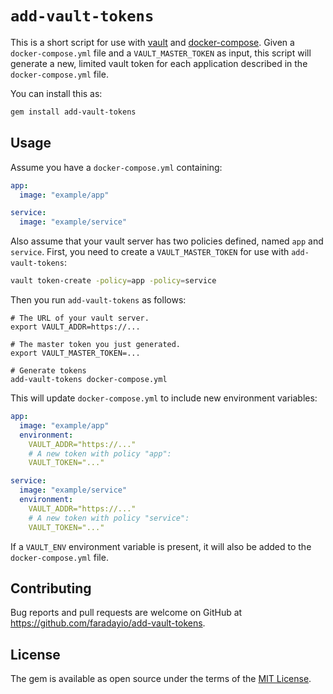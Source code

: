 # `add-vault-tokens`

This is a short script for use with [vault](https://vaultproject.io/) and
[docker-compose](https://docs.docker.com/compose/).  Given a
`docker-compose.yml` file and a `VAULT_MASTER_TOKEN` as input, this script
will generate a new, limited vault token for each application described in
the `docker-compose.yml` file.

You can install this as:

```sh
gem install add-vault-tokens
```

## Usage

Assume you have a `docker-compose.yml` containing:

```yml
app:
  image: "example/app"

service:
  image: "example/service"
```

Also assume that your vault server has two policies defined, named `app`
and `service`.  First, you need to create a `VAULT_MASTER_TOKEN` for use
with `add-vault-tokens`:

```sh
vault token-create -policy=app -policy=service
```

Then you run `add-vault-tokens` as follows:

```
# The URL of your vault server.
export VAULT_ADDR=https://...

# The master token you just generated.
export VAULT_MASTER_TOKEN=...

# Generate tokens
add-vault-tokens docker-compose.yml
```

This will update `docker-compose.yml` to include new environment variables:

```yml
app:
  image: "example/app"
  environment:
    VAULT_ADDR="https://..."
    # A new token with policy "app":
    VAULT_TOKEN="..."

service:
  image: "example/service"
  environment:
    VAULT_ADDR="https://..."
    # A new token with policy "service":
    VAULT_TOKEN="..."
```

If a `VAULT_ENV` environment variable is present, it will also be added to
the `docker-compose.yml` file.

## Contributing

Bug reports and pull requests are welcome on GitHub at
https://github.com/faradayio/add-vault-tokens.

## License

The gem is available as open source under the terms of the
[MIT License](http://opensource.org/licenses/MIT).

